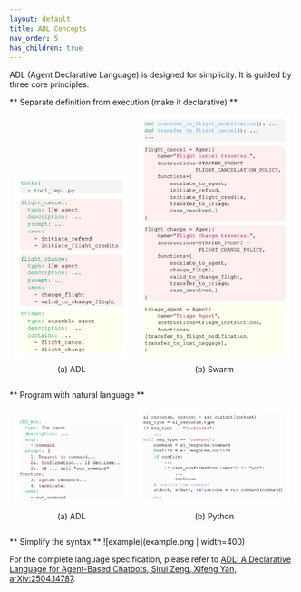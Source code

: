 ```yaml
---
layout: default
title: ADL Concepts
nav_order: 5
has_children: true
---
```


ADL (Agent Declarative Language) is designed for simplicity.  It is guided by three core principles. 

** Separate definition from execution (make it declarative) **
<div style="display: flex; justify-content: space-between; align-items: flex-end; width: 100%;">

  <div style="flex: 1.5; text-align: center; margin: 0 10px;">
    <img src="airline-a.png" style="max-width: 100%; height: auto;">
    <p style="margin-top: 8px;">(a) ADL</p>
  </div>

  <div style="flex: 2; text-align: center; margin: 0 10px;">
    <img src="airline-b.png" style="max-width: 100%; height: auto;">
    <p style="margin-top: 8px;">(b) Swarm</p>
  </div>

</div>

** Program with natural language **
<div style="display: flex; justify-content: space-between; align-items: flex-end; width: 100%;">

  <div style="flex: 1.5; text-align: center; margin: 0 10px;">
    <img src="cmd-a.png" style="max-width: 100%; height: auto;">
    <p style="margin-top: 8px;">(a) ADL</p>
  </div>

  <div style="flex: 2; text-align: center; margin: 0 10px;">
    <img src="cmd-b.png" style="max-width: 100%; height: auto;">
    <p style="margin-top: 8px;">(b) Python</p>
  </div>

</div>

** Simplify the syntax **
![example](example.png | width=400)

For the complete language specification, please refer to [ADL: A Declarative Language for Agent-Based Chatbots, Sirui Zeng, Xifeng Yan, 	arXiv:2504.14787](https://arxiv.org/pdf/2504.14787). 
